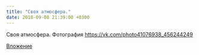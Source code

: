 ```yaml
---
title: "Своя атмосфера."
date: 2018-09-08 21:39:00 +0300
---
```


Своя атмосфера.
Фотография
https://vk.com/photo41076938_456244249

[Вложение](https://vk.com/photo41076938_456244249)
